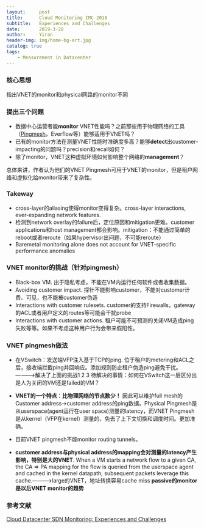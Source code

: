 ```yaml
---
layout:     post
title:      Cloud Monitoring IMC 2018
subtitle:   Experiences and Challenges
date:       2019-3-28
author:     Yiran
header-img: img/home-bg-art.jpg
catalog: true
tags:
    - Measurement in Datacenter
---
```


### 核心思想

指出VNET的monitor和physical网路的monitor不同

### 提出三个问题
- 数据中心运营者能**monitor** VNET性能吗？之前那些用于物理网络的工具（[Pingmesh](https://yi-ran.github.io/2019/03/27/Pingmesh-SIGCOMM-2015/)，Everflow等）能够适用于VNET吗？
- 已有的monitor方法在测量VNET性能时准确度多高？能够**detect**出customer-impacting的问题吗？precision和recall如何？
- 除了monitor，VNET这种虚拟环境如何影响整个网络的**management**？

总体来讲，作者认为他们的VNET Pingmesh可用于VNET的monitor，但是租户网络和虚拟化给monitor带来了复杂性。


### Takeway

- cross-layer的aliasing使得monitor变得复杂。cross-layer interactions, ever-expanding network features.
- 检测到network overlay的failure后，定位原因和mitigation更难。customer applications和host management都会影响。mitigation：不能通过简单的reboot或者reroute（如果hypervisor出问题，不可能reroute）
- Baremetal monitoring alone does not account for VNET-specific performance anomalies

### VNET monitor的挑战（针对pingmesh）
- Black-box VM. 出于隐私考虑，不能在VM内运行任何软件或者收集数据。
- Avoiding customer impact. 探针不能影响customer，不能对customer计费、可见，也不能被customer伪造
- Interactions with customer rulesets. customer的支持Firewalls，gateway的ACL或者用户定义的routes等可能会干扰probe
- Interactions  with customer actions. 租户可能不可预测的关闭VM造成ping失败等等。如果不考虑这种用户行为会带来假阳性。

### VNET pingmesh做法

- 在VSwitch：发送端VFP注入基于TCP的ping. 位于租户的metering和ACL之后，接收端拦截ping并回响应。添加规则防止租户伪造ping避免干扰。————>解决了上面的挑战1 2 3 
待解决的事情：如何在VSwitch这一层区分出是人为关闭的VM还是failed的VM？

- **VNET的一个特点：比物理网络的节点数少！** 因此可以维护full mesh的Customer address->customer address的ping数据。Physical Pingmesh是从userspace(agent运行在user space)测量的latency，而VNET Pingmesh是从kernel（VFP在kernel）测量的，免去了上下文切换和调度时间。更加准确。

- 目前VNET pingmesh不能monitor routing tunnels。 

- **customer address与physical address的mapping会对测量的latency产生影响，特别是大的VNET**. When a VM starts a network flow to a given CA, the CA ⇒ PA mapping for the flow is queried from the userspace agent and cached in the kernel datapath; subsequent packets leverage this cache.————>large的VNET，地址转换容易cache miss
**passive的monitor是以后VNET monitor的趋势**

### 参考文献
[Cloud Datacenter SDN Monitoring: Experiences and Challenges](https://www.microsoft.com/en-us/research/uploads/prod/2018/09/CloudDatacenter.pdf)


